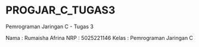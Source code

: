 # PROGJAR_C_TUGAS3
Pemrograman Jaringan C - Tugas 3

Nama : Rumaisha Afrina
NRP : 5025221146
Kelas : Pemrograman Jaringan C
